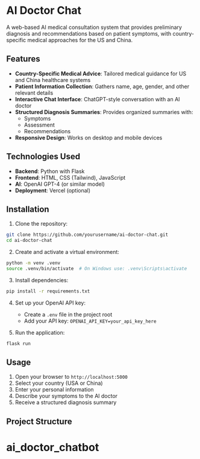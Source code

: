# AI Doctor Chat

A web-based AI medical consultation system that provides preliminary diagnosis and recommendations based on patient symptoms, with country-specific medical approaches for the US and China.

## Features

- **Country-Specific Medical Advice**: Tailored medical guidance for US and China healthcare systems
- **Patient Information Collection**: Gathers name, age, gender, and other relevant details
- **Interactive Chat Interface**: ChatGPT-style conversation with an AI doctor
- **Structured Diagnosis Summaries**: Provides organized summaries with:
  - Symptoms
  - Assessment
  - Recommendations
- **Responsive Design**: Works on desktop and mobile devices

## Technologies Used

- **Backend**: Python with Flask
- **Frontend**: HTML, CSS (Tailwind), JavaScript
- **AI**: OpenAI GPT-4 (or similar model)
- **Deployment**: Vercel (optional)

## Installation

1. Clone the repository:
```bash
git clone https://github.com/yourusername/ai-doctor-chat.git
cd ai-doctor-chat
```

2. Create and activate a virtual environment:
```bash
python -m venv .venv
source .venv/bin/activate  # On Windows use: .venv\Scripts\activate
```

3. Install dependencies:
```bash
pip install -r requirements.txt
```

4. Set up your OpenAI API key:
   - Create a `.env` file in the project root
   - Add your API key: `OPENAI_API_KEY=your_api_key_here`

5. Run the application:
```bash
flask run
```

## Usage

1. Open your browser to `http://localhost:5000`
2. Select your country (USA or China)
3. Enter your personal information
4. Describe your symptoms to the AI doctor
5. Receive a structured diagnosis summary

## Project Structure
# ai_doctor_chatbot
